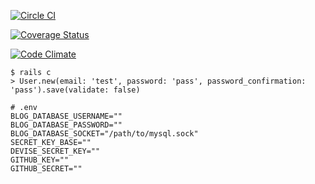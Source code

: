 [![Circle CI](https://circleci.com/gh/tnantoka/blog.svg?style=svg)](https://circleci.com/gh/tnantoka/blog)

[![Coverage Status](https://coveralls.io/repos/tnantoka/blog/badge.png?branch=master)](https://coveralls.io/r/tnantoka/blog?branch=master)

[![Code Climate](https://codeclimate.com/github/tnantoka/blog/badges/gpa.svg)](https://codeclimate.com/github/tnantoka/blog)

```
$ rails c
> User.new(email: 'test', password: 'pass', password_confirmation: 'pass').save(validate: false)
```

```
# .env
BLOG_DATABASE_USERNAME=""
BLOG_DATABASE_PASSWORD=""
BLOG_DATABASE_SOCKET="/path/to/mysql.sock"
SECRET_KEY_BASE=""
DEVISE_SECRET_KEY=""
GITHUB_KEY=""
GITHUB_SECRET=""
```

